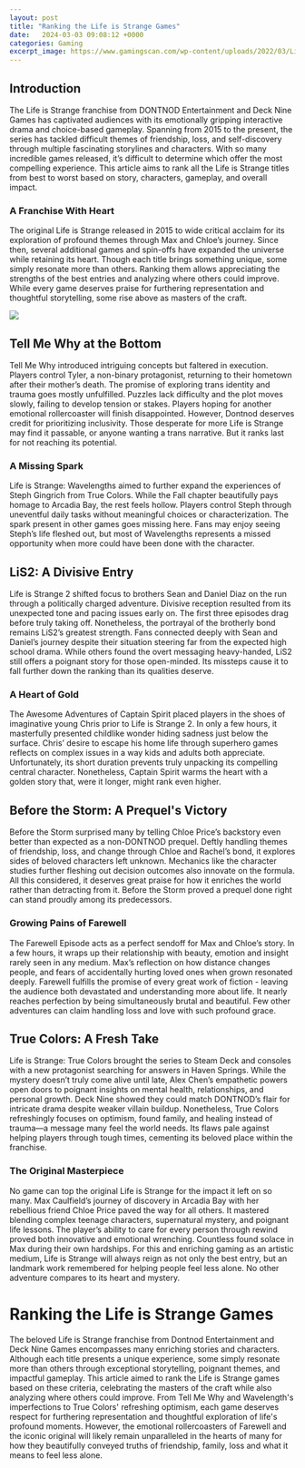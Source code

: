 ```yaml
---
layout: post
title: "Ranking the Life is Strange Games"
date:   2024-03-03 09:08:12 +0000
categories: Gaming
excerpt_image: https://www.gamingscan.com/wp-content/uploads/2022/03/Life-Is-Strange-Games-In-Order.jpg
---
```


## Introduction 
The Life is Strange franchise from DONTNOD Entertainment and Deck Nine Games has captivated audiences with its emotionally gripping interactive drama and choice-based gameplay. Spanning from 2015 to the present, the series has tackled difficult themes of friendship, loss, and self-discovery through multiple fascinating storylines and characters. With so many incredible games released, it’s difficult to determine which offer the most compelling experience. This article aims to rank all the Life is Strange titles from best to worst based on story, characters, gameplay, and overall impact. 
### A Franchise With Heart
The original Life is Strange released in 2015 to wide critical acclaim for its exploration of profound themes through Max and Chloe’s journey. Since then, several additional games and spin-offs have expanded the universe while retaining its heart. Though each title brings something unique, some simply resonate more than others. Ranking them allows appreciating the strengths of the best entries and analyzing where others could improve. While every game deserves praise for furthering representation and thoughtful storytelling, some rise above as masters of the craft.

![](https://www.gamingscan.com/wp-content/uploads/2022/03/Life-Is-Strange-Games-In-Order.jpg)
## Tell Me Why at the Bottom 
Tell Me Why introduced intriguing concepts but faltered in execution. Players control Tyler, a non-binary protagonist, returning to their hometown after their mother’s death. The promise of exploring trans identity and trauma goes mostly unfulfilled. Puzzles lack difficulty and the plot moves slowly, failing to develop tension or stakes. Players hoping for another emotional rollercoaster will finish disappointed. However, Dontnod deserves credit for prioritizing inclusivity. Those desperate for more Life is Strange may find it passable, or anyone wanting a trans narrative. But it ranks last for not reaching its potential.
### A Missing Spark  
Life is Strange: Wavelengths aimed to further expand the experiences of Steph Gingrich from True Colors. While the Fall chapter beautifully pays homage to Arcadia Bay, the rest feels hollow. Players control Steph through uneventful daily tasks without meaningful choices or characterization. The spark present in other games goes missing here. Fans may enjoy seeing Steph’s life fleshed out, but most of Wavelengths represents a missed opportunity when more could have been done with the character.
## LiS2: A Divisive Entry
Life is Strange 2 shifted focus to brothers Sean and Daniel Diaz on the run through a politically charged adventure. Divisive reception resulted from its unexpected tone and pacing issues early on. The first three episodes drag before truly taking off. Nonetheless, the portrayal of the brotherly bond remains LiS2’s greatest strength. Fans connected deeply with Sean and Daniel’s journey despite their situation steering far from the expected high school drama. While others found the overt messaging heavy-handed, LiS2 still offers a poignant story for those open-minded. Its missteps cause it to fall further down the ranking than its qualities deserve.
### A Heart of Gold
The Awesome Adventures of Captain Spirit placed players in the shoes of imaginative young Chris prior to Life is Strange 2. In only a few hours, it masterfully presented childlike wonder hiding sadness just below the surface. Chris’ desire to escape his home life through superhero games reflects on complex issues in a way kids and adults both appreciate. Unfortunately, its short duration prevents truly unpacking its compelling central character. Nonetheless, Captain Spirit warms the heart with a golden story that, were it longer, might rank even higher.
## Before the Storm: A Prequel's Victory
Before the Storm surprised many by telling Chloe Price’s backstory even better than expected as a non-DONTNOD prequel. Deftly handling themes of friendship, loss, and change through Chloe and Rachel’s bond, it explores sides of beloved characters left unknown. Mechanics like the character studies further fleshing out decision outcomes also innovate on the formula. All this considered, it deserves great praise for how it enriches the world rather than detracting from it. Before the Storm proved a prequel done right can stand proudly among its predecessors. 
### Growing Pains of Farewell 
The Farewell Episode acts as a perfect sendoff for Max and Chloe’s story. In a few hours, it wraps up their relationship with beauty, emotion and insight rarely seen in any medium. Max’s reflection on how distance changes people, and fears of accidentally hurting loved ones when grown resonated deeply. Farewell fulfills the promise of every great work of fiction - leaving the audience both devastated and understanding more about life. It nearly reaches perfection by being simultaneously brutal and beautiful. Few other adventures can claim handling loss and love with such profound grace.
## True Colors: A Fresh Take
Life is Strange: True Colors brought the series to Steam Deck and consoles with a new protagonist searching for answers in Haven Springs. While the mystery doesn’t truly come alive until late, Alex Chen’s empathetic powers open doors to poignant insights on mental health, relationships, and personal growth. Deck Nine showed they could match DONTNOD’s flair for intricate drama despite weaker villain buildup. Nonetheless, True Colors refreshingly focuses on optimism, found family, and healing instead of trauma—a message many feel the world needs. Its flaws pale against helping players through tough times, cementing its beloved place within the franchise.
### The Original Masterpiece
No game can top the original Life is Strange for the impact it left on so many. Max Caulfield’s journey of discovery in Arcadia Bay with her rebellious friend Chloe Price paved the way for all others. It mastered blending complex teenage characters, supernatural mystery, and poignant life lessons. The player’s ability to care for every person through rewind proved both innovative and emotional wrenching. Countless found solace in Max during their own hardships. For this and enriching gaming as an artistic medium, Life is Strange will always reign as not only the best entry, but an landmark work remembered for helping people feel less alone. No other adventure compares to its heart and mystery.
# Ranking the Life is Strange Games
The beloved Life is Strange franchise from Dontnod Entertainment and Deck Nine Games encompasses many enriching stories and characters. Although each title presents a unique experience, some simply resonate more than others through exceptional storytelling, poignant themes, and impactful gameplay. This article aimed to rank the Life is Strange games based on these criteria, celebrating the masters of the craft while also analyzing where others could improve. From Tell Me Why and Wavelength's imperfections to True Colors' refreshing optimism, each game deserves respect for furthering representation and thoughtful exploration of life's profound moments. However, the emotional rollercoasters of Farewell and the iconic original will likely remain unparalleled in the hearts of many for how they beautifully conveyed truths of friendship, family, loss and what it means to feel less alone.